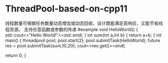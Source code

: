 # ThreadPool-based-on-cpp11
线程数量可根据任务数量动态增加或动态回收，设计既能满足高响应，又能节省线程资源。
支持任意函数或参数的传递
#example
void HelloWorld()
{
  std::cout<<"Hello World!"<<std::endl;
}
int sum(int a,int b)
{
  return a+b;
}
int main()
{
  threadpool pool;
  pool.start(2);
  pool.submitTask(HelloWorld);
  future<int> res = pool.submitTask(sum,10,20);
  cout<<res.get()<<endl;
  
  return 0;
}
